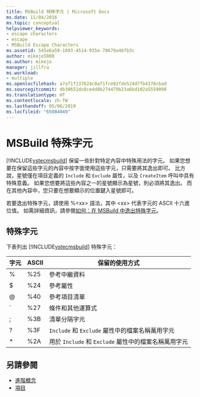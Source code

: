```yaml
---
title: MSBuild 特殊字元 | Microsoft Docs
ms.date: 11/04/2016
ms.topic: conceptual
helpviewer_keywords:
- escape characters
- escape
- MSBuild Escape Characters
ms.assetid: 545e6a59-1093-4514-935e-78679a46fb3c
author: mikejo5000
ms.author: mikejo
manager: jillfra
ms.workload:
- multiple
ms.openlocfilehash: a7af1f137624c0af1fce02fde524d7fb4178cbad
ms.sourcegitcommit: db30651dc0ce4d0b274479b23a6bd102a5559098
ms.translationtype: HT
ms.contentlocale: zh-TW
ms.lasthandoff: 05/06/2019
ms.locfileid: "65084049"
---
```

# <a name="msbuild-special-characters"></a>MSBuild 特殊字元
[!INCLUDE[vstecmsbuild](../extensibility/internals/includes/vstecmsbuild_md.md)] 保留一些針對特定內容中特殊用法的字元。 如果您想要在保留這些字元的內容中按字面使用這些字元，只需要將其逸出即可。 比方說，星號僅在項目定義的 `Include` 和 `Exclude` 屬性，以及 `CreateItem` 呼叫中具有特殊意義。 如果您想要將這些內容之一的星號顯示為星號，則必須將其逸出。 而在其他內容中，您只要在想要顯示的位置鍵入星號即可。

 若要逸出特殊字元，請使用 %\<xx> 語法，其中 \<xx> 代表字元的 ASCII 十六進位值。 如需詳細資訊，請參閱[如何：在 MSBuild 中逸出特殊字元](../msbuild/how-to-escape-special-characters-in-msbuild.md)。

## <a name="special-characters"></a>特殊字元
 下表列出 [!INCLUDE[vstecmsbuild](../extensibility/internals/includes/vstecmsbuild_md.md)] 特殊字元：

|**字元**|**ASCII**|**保留的使用方式**|
|-------------------|---------------|------------------------|
|%|%25|參考中繼資料|
|$|%24|參考屬性|
|@|%40|參考項目清單|
|&#96;|%27|條件和其他運算式|
|;|%3B|清單分隔字元|
|?|%3F|`Include` 和 `Exclude` 屬性中的檔案名稱萬用字元|
|*|%2A|用於 `Include` 和 `Exclude` 屬性中的檔案名稱萬用字元|

## <a name="see-also"></a>另請參閱
- [進階概念](../msbuild/msbuild-advanced-concepts.md)
- [項目](../msbuild/msbuild-items.md)